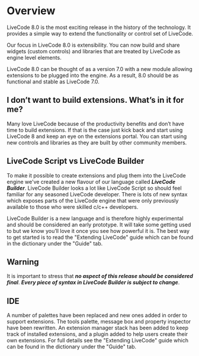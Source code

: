 # Overview
LiveCode 8.0 is the most exciting release in the history of the technology. It provides a simple way to extend the functionality or control set of LiveCode.

Our focus in LiveCode 8.0 is extensibility. You can now build and share widgets (custom controls) and libraries that are treated by LiveCode as engine level elements.

LiveCode 8.0 can be thought of as a version 7.0 with a new module allowing extensions to be plugged into the engine. As a result, 8.0 should be as functional and stable as LiveCode 7.0.

## I don’t want to build extensions. What’s in it for me?
Many love LiveCode because of the productivity benefits and don’t have time to build extensions. If that is the case just kick back and start using LiveCode 8 and keep an eye on the extensions portal. You can start using new controls and libraries as they are built by other community members.

## LiveCode Script vs LiveCode Builder
To make it possible to create extensions and plug them into the LiveCode engine we've created a new flavour of our language called ***LiveCode Builder***. LiveCode Builder looks a lot like LiveCode Script so should feel familiar for any seasoned LiveCode developer. There is lots of new syntax which exposes parts of the LiveCode engine that were only previously available to those who were skilled c/c++ developers.

LiveCode Builder is a new language and is therefore highly experimental and should be considered an early prototype. It will take some getting used to but we know you’ll love it once you see how powerful it is. The best way to get started is to read the "Extending LiveCode" guide which can be found in the dictionary under the "Guide" tab.

## Warning
It is important to stress that ***no aspect of this release should be considered final***. ***Every piece of syntax in LiveCode Builder is subject to change***.

## IDE
A number of palettes have been replaced and new ones added in order to support extensions. The tools palette, message box and property inspector have been rewritten. An extension manager stack has been added to keep track of installed extensions, and a plugin added to help users create their own extensions. For full details see the "Extending LiveCode" guide which can be found in the dictionary under the "Guide" tab.
